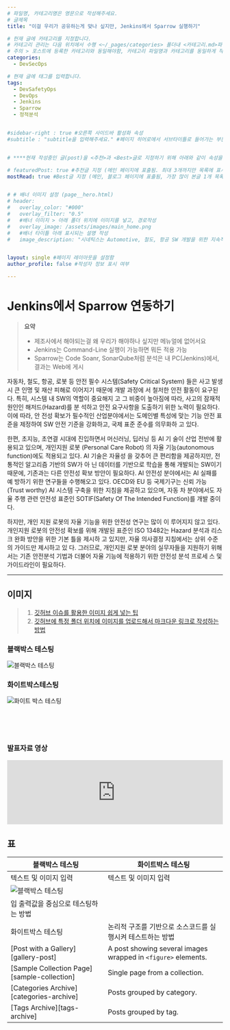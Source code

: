 ```yaml
---
# 파일명, 카테고리명은 영문으로 작성해주세요.
# 글제목
title: "이걸 우리가 공유하는게 맞나 싶지만, Jenkins에서 Sparrow 실행하기"

# 헌재 글에 카테고리를 지정합니다.
# 카테고리 관리는 다음 위치에서 수행 <~/_pages/categories> 폴더내 <카테고리.md>파일
# 주의 > 포스트에 등록한 카테고리와 동일해야함, 카테고리 파일명과 카테고리를 동일하게 작성하여 관리하도록함
categories: 
  - DevSecOps

# 현재 글에 태그를 입력합니다.
tags:
  - DevSafetyOps
  - DevOps
  - Jenkins
  - Sparrow
  - 정적분석


#sidebar-right : true #오른쪽 사이드바 활성화 속성
#subtitle : "subtitle을 입력해주세요." #페이지 히어로에서 서브타이틀로 들어가는 부분 텍스트 입력


# ****현재 작성중인 글(post)을 <추천>과 <Best>글로 지정하기 위해 아래와 같이 속성을 지정합니다.****

# featuredPost: true #추천글 지정 (메인 페이지에 표출됨. 최대 3개까지만 목록에 표시됨)
mostRead: true #Best글 지정 (메인, 블로그 페이지에 표출됨, 가장 많이 본글 1개 목록에 표시)


# # 배너 이미지 설정 (page__hero.html)
# header:
#   overlay_color: "#000"
#   overlay_filter: "0.5"
#   #배너 이미지 > 아래 폴더 위치에 이미지를 넣고, 경로작성
#   overlay_image: /assets/images/main_home.png
#   #배너 타이틀 아래 표시되는 설명 작성
#   image_description: "시네틱스는 Automotive, 철도, 항공 SW 개발을 위한 지속적 통합과 빌드 가상화 컨설팅과 교육을 제공합니다."


layout: single #페이지 레이아웃을 설정함
author_profile: false #작성자 정보 표시 여부

---
```


<!-- **** 아래 부분부터 본문 영역입니다.*** -->

# Jenkins에서 Sparrow 연동하기

> **요약**    
>
> *  제조사에서 해야되는걸 왜 우리가 해야하나 싶지만 메뉴얼에 없어서요
> *  Jenkins는 Command-Line 실행이 가능하면 뭐든 적용 가능
> *  Sparrow는 Code Soanr, SonarQube처럼 분석은 내 PC(Jenkins)에서, 결과는 Web에 게시

자동차, 철도, 항공, 로봇 등 안전 필수 시스템(Safety Critical System) 들은 사고 발생시 큰 인명 및 재산 피해로 이어지기 때문에 개발 과정에 서 철저한 안전 활동이 요구된다. 특히, 시스템 내 SW의 역할이 중요해지 고 그 비중이 높아짐에 따라, 사고의 잠재적 원인인 해저드(Hazard)를 분 석하고 안전 요구사항을 도출하기 위한 노력이 필요하다. 이에 따라, 안 전성 확보가 필수적인 산업분야에서는 도메인별 특성에 맞는 기능 안전 표준을 제정하여 SW 안전 기준을 강화하고, 국제 표준 준수를 의무화하 고 있다.  

한편, 초지능, 초연결 시대에 진입하면서 머신러닝, 딥러닝 등 AI 기 술이 산업 전반에 활용되고 있으며, 개인지원 로봇 (Personal Care Robot) 의 자율 기능(autonomous function)에도 적용되고 있다. AI 기술은 자율성 을 갖추어 큰 편리함을 제공하지만, 전통적인 알고리즘 기반의 SW가 아 닌 데이터를 기반으로 학습을 통해 개발되는 SW이기 때문에, 기존과는 다른 안전성 확보 방안이 필요하다. AI 안전성 분야에서는 AI 실패를 예 방하기 위한 연구들을 수행해오고 있다. OECD와 EU 등 국제기구는 신뢰 가능(Trust worthy) AI 시스템 구축을 위한 지침을 제공하고 있으며, 자동 차 분야에서도 자율 주행 관련 안전성 표준인 SOTIF(Safety Of The Intended Function)를 개발 중이다.

하지만, 개인 지원 로봇의 자율 기능을 위한 안전성 연구는 많이 이 루어지지 않고 있다. 개인지원 로봇의 안전성 확보를 위해 개발된 표준인 ISO 13482는 Hazard 분석과 리스크 완화 방안을 위한 기본 틀을 제시하 고 있지만, 자율 의사결정 지침에서는 상위 수준의 가이드만 제시하고 있 다. 그러므로, 개인지원 로봇 분야의 실무자들을 지원하기 위해서는 기존 안전분석 기법과 더불어 자율 기능에 적용하기 위한 안전성 분석 프로세 스 및 가이드라인이 필요하다.  

<hr>


## 이미지
> 1. [깃허브 이슈를 활용한 이미지 쉽게 넣는 팁](https://ahribori.com/article/5a03bcfd6c9eef13d882e29a)
> 2. [깃허브에 특정 폴더 위치에 이미지를 업로드해서 마크다운 링크로 작성하는 방법](https://theorydb.github.io/envops/2019/05/22/envops-blog-how-to-use-md/)


<!-- 이미지 정렬 ![대체텍스트](이미지주소 "이미지제목") -->
### 블랙박스 테스팅
![블랙박스 테스팅](https://user-images.githubusercontent.com/92907581/141237421-2f48053f-4ce7-4bec-8e60-7169f2619433.png)

### 화이트박스테스팅

![화이트 박스 테스팅](https://user-images.githubusercontent.com/92907581/141237421-2f48053f-4ce7-4bec-8e60-7169f2619433.png)




<br><br><br> 

### 발표자료 영상

<iframe width="100%" height:auto src="https://www.youtube.com/embed/qcrS6poY-OY" title="YouTube video player" frameborder="0" allow="accelerometer; autoplay; clipboard-write; encrypted-media; gyroscope; picture-in-picture" allowfullscreen></iframe>


## 표

| 블랙박스 테스팅                                       | 화이트박스 테스팅                                          |
| ------------------------------------------- | ----------------------------------------------------- |
|  텍스트 및 이미지 입력 | 텍스트 및 이미지 입력 |
| ![블랙박스 테스팅](https://user-images.githubusercontent.com/92907581/141237421-2f48053f-4ce7-4bec-8e60-7169f2619433.png)
 | 입 출력값을 중심으로 테스팅하는 방법 |
| 화이트박스 테스팅 | 논리적 구조를 기반으로 소스코드를 실행시켜 테스트하는 방법 |
| [Post with a Gallery][gallery-post] | A post showing several images wrapped in `<figure>` elements. |
| [Sample Collection Page][sample-collection] | Single page from a collection. |
| [Categories Archive][categories-archive] | Posts grouped by category. |
| [Tags Archive][tags-archive] | Posts grouped by tag. |





